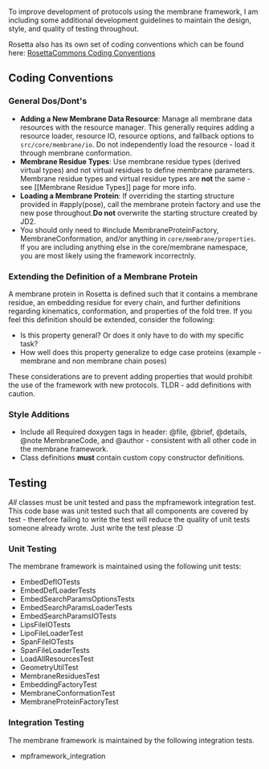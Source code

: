 To improve development of protocols using the membrane framework, I am including some additional development guidelines to maintain the design, style, and quality of testing throughout. 

Rosetta also has its own set of coding conventions which can be found here: [RosettaCommons Coding Conventions](https://wiki.rosettacommons.org/index.php/Coding_conventions)

## Coding Conventions

### General Dos/Dont's
* **Adding a New Membrane Data Resource**: Manage all membrane data resources with the resource manager. This generally requires adding a resource loader, resource IO, resource options, and fallback options to `src/core/membrane/io`. Do not independently load the resource - load it through membrane conformation. 
* **Membrane Residue Types**: Use membrane residue types (derived virtual types) and not virtual residues to define membrane parameters. Membrane residue types and virtual residue types are **not** the same - see [[Membrane Residue Types]] page for more info. 
* **Loading a Membrane Protein**: If overriding the starting structure provided in #apply(pose), call the membrane protein factory and use the new pose throughout.**Do not** overwrite the starting structure created by JD2. 
* You should only need to #include MembraneProteinFactory, MembraneConformation, and/or anything in `core/membrane/properties`. If you are including anything else in the core/membrane namespace, you are most likely using the framework incorrectnly. 

### Extending the Definition of a Membrane Protein
A membrane protein in Rosetta is defined such that it contains a membrane residue, an embedding residue for every chain, and further definitions regarding kinematics, conformation, and properties of the fold tree. If you feel this definition should be extended, consider the following: 

* Is this property general? Or does it only have to do with my specific task? 
* How well does this property generalize to edge case proteins (example - membrane and non membrane chain poses)

These considerations are to prevent adding properties that would prohibit the use of the framework with new protocols. TLDR - add definitions with caution. 

### Style Additions
* Include all Required doxygen tags in header: @file, @brief, @details, @note MembraneCode, and @author - consistent with all other code in the membrane framework. 
* Class definitions **must** contain custom copy constructor definitions. 

## Testing

_All_ classes must be unit tested and pass the mpframework integration test. This code base was unit tested such that all components are covered by test - therefore failing to write the test will reduce the quality of unit tests someone already wrote. Just write the test please :D

### Unit Testing
The membrane framework is maintained using the following unit tests: 
* EmbedDefIOTests
* EmbedDefLoaderTests
* EmbedSearchParamsOptionsTests
* EmbedSearchParamsLoaderTests
* EmbedSearchParamsIOTests
* LipsFileIOTests
* LipoFileLoaderTest
* SpanFileIOTests
* SpanFileLoaderTests
* LoadAllResourcesTest
* GeometryUtilTest
* MembraneResiduesTest
* EmbeddingFactoryTest
* MembraneConformationTest
* MembraneProteinFactoryTest

### Integration Testing
The membrane framework is maintained by the following integration tests. 
* mpframework_integration